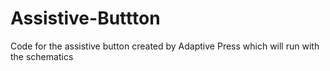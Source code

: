 # Assistive-Buttton
Code for the assistive button created by Adaptive Press which will run with the schematics
